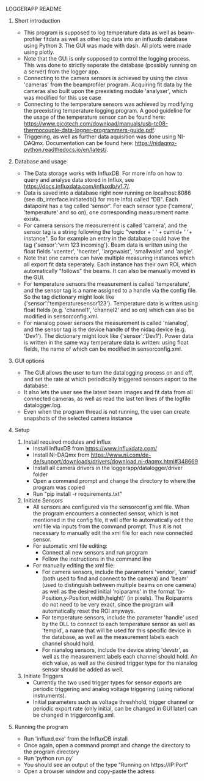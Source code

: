 LOGGERAPP README

1. Short introduction

    - This program is supposed to log temperature data as well as beam-profiler fitdata as well as other log data into an influxdb database using Python 3. The GUI was made with dash. All plots were made using plotly.
    - Note that the GUI is only supposed to control the logging process. This was done to strictly seperate the database (possibly running on a server) from the logger app.
    - Connecting to the camera sensors is achieved by using the class 'cameras' from the beamprofiler program. Acquiring fit data by the cameras also built upon the preexisting module 'analyser', which was modified for this use case
    - Connecting to the temperature sensors was achieved by modifying the preexisting temperature logging program. A good guideline for the usage of the temperature sensor can be found here: https://www.picotech.com/download/manuals/usb-tc08-thermocouple-data-logger-programmers-guide.pdf.
    - Triggering, as well as further data aquisition was done using NI-DAQmx. Documentation can be found here: https://nidaqmx-python.readthedocs.io/en/latest/.
    
    

2. Database and usage

    - The Data storage works with InfluxDB. For more info on how to query and analyse data stored in Influx, see https://docs.influxdata.com/influxdb/v1.7/.
    - Data is saved into a database right now running on localhost:8086 (see db_interface.initiatedb() for more info) called "DB". Each datapoint has a tag called 'sensor'. For each sensor type ('camera', 'temperature' and so on), one corresponding measurement name exists.
    - For camera sensors the measurement is called 'camera', and the sensor tag is a string following the logic "vendor + ' ' + camid+ ' '+ instance". So for example an entry in the database could have the tag {'sensor':'vrm 123 incoming'}. Beam data is written using the float fields 'vcenter', 'hcenter', 'largewaist', 'smallwaist' and 'angle'.
    - Note that one camera can have multiple measuring instances which all export fit data seperately. Each instance has their own ROI, which automatically "follows" the beams. It can also be manually moved in the GUI.
    - For temperature sensors the measurement is called 'temperature', and the sensor tag is a name assigned to a handle via the config file. So the tag dictionary might look like {'sensor':'temperaturesensor123'}. Temperature data is written using float fields (e.g. 'channel1', 'channel2' and so on) which can also be modified in sensorconfig.xml.
    - For nianalog power sensors the measurement is called 'nianalog', and the sensor tag is the device handle of the nidaq device (e.g. 'Dev1'). The dictionary might look like {'sensor':'Dev1'}. Power data is written in the same way temperature data is written: using float fields, the name of which can be modified in sensorconfig.xml.


3. GUI options

    - The GUI allows the user to turn the datalogging process on and off, and set the rate at which periodically triggered sensors export to the database.
    - It also lets the user see the latest beam images and fit data from all connected cameras, as well as read the last ten lines of the logfile datalogger.log.
    - Even when the program thread is not running, the user can create snapshots of the selected camera instance

    


4. Setup
    1. Install required modules and influx
        - Install InfluxDB from https://www.influxdata.com/
        - Install NI-DAQmx from https://www.ni.com/de-de/support/downloads/drivers/download.ni-daqmx.html#348669
        - Install all camera drivers in the loggerapp/datalogger/driver folder
        - Open a command prompt and change the directory to where the program was copied
        - Run "pip install -r requirements.txt"
    2. Initiate Sensors
        - All sensors are configured via the sensorconfig.xml file. When the program encounters a connected sensor, which is not mentioned in the config file, it will offer to automatically edit the xml file via inputs from the command prompt. Thus it is not necessary to manually edit the xml file for each new connected sensor.
        - For automatic xml file editing:
            - Connect all new sensors and run program
            - Follow the instructions in the command line
        - For manually editing the xml file:
            - For camera sensors, include the parameters 'vendor', 'camid' (both used to find and connect to the camera) and 'beam' (used to distinguish between multiple beams on one camera) as well as the desired initial 'roiparams' in the format '(x-Position,y-Position,width,height)' (in pixels). The Roiparams do not need to be very exact, since the program will automatically reset the ROI anyways.
            - For temperature sensors, include the parameter 'handle' used by the DLL to connect to each temperature sensor as well as 'tempid', a name that will be used for this specific device in the database, as well as the measurement labels each channel should hold.
            - For nianalog sensors, include the device string 'devstr', as well as the measurement labels each channel should hold. An eich value, as well as the desired trigger type for the nianalog sensor should be added as well.
    3. Initiate Triggers
        - Currently the two used trigger types for sensor exports are periodic triggering and analog voltage triggering (using national instruments).
        - Initial parameters such as voltage threshhold, trigger channel or periodic export rate (only initial, can be changed in GUI later) can be changed in triggerconfig.xml.

    
    
    
5. Running the program
    - Run 'influxd.exe' from the InfluxDB install
    - Once again, open a command prompt and change the directory to the program directory
    - Run 'python run.py' 
    - You should see an output of the type "Running on https://IP:Port"
    - Open a browser window and copy-paste the adress
 


 
